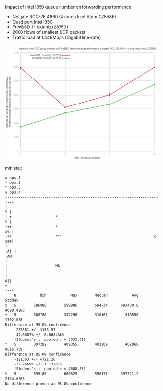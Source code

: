 Impact of Intel i350 queue number on forwarding performance
  - Netgate RCC-VE 4860 (4 cores Intel Atom C2558E)
  - Quad port Intel i350
  - FreeBSD 11-routing.r287531
  - 2000 flows of smallest UDP packets
  - Traffic load at 1.448Mpps (Gigabit line-rate)

![Impact of Intel i350 queue number on forwarding performance on FreeBSD 11-routing.r287531](graph.png)

ministat:

```
x pps.1
+ pps.2
* pps.3
% pps.4
+------------------------------------------------------------------------+
|                                                                      % |
| +                    *                                               % |
|++                    *                                              x% |
|++                    ***                                          x x##|
|                                                                    |A| |
|AM                                                                      |
|                      MA|                                               |
|                                                                      A||
+------------------------------------------------------------------------+
    N           Min           Max        Median           Avg        Stddev
x   5        586080        598986        594534      593430.8     4698.4986
+   5        308706        312296        310967        310550      1702.038
Difference at 95.0% confidence
	-282881 +/- 5153.57
	-47.6687% +/- 0.868436%
	(Student's t, pooled s = 3533.61)
*   5        397282        409355        401109        402068      4516.769
Difference at 95.0% confidence
	-191363 +/- 6721.28
	-32.2469% +/- 1.13261%
	(Student's t, pooled s = 4608.53)
%   5        595180        600829        596977      597321.2     2134.6383
No difference proven at 95.0% confidence
```
